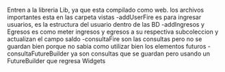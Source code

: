 Entren a la libreria Lib, ya que esta compilado como web.
los archivos importantes esta en las carpeta vistas
-addUserFire es para ingresar usuarios, es la estructura del usuario dentro de las BD
-addIngresos y Egresos es como meter ingresos y egresos a su respectiva subcoleccion y actualizan el campo saldo
-consultaFire son las consultas pero no se guardan bien porque no sabia como utilizar bien los elementos futuros
-consultaFutureBuilder ya son consultas que se guardan pero usando un FutureBuilder que regresa Widgets
